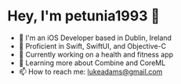 # Hey, I'm petunia1993 👋
- 🏢 I'm an iOS Developer based in Dublin, Ireland
- 📱 Proficient in Swift, SwiftUI, and Objective-C
- 🔭 Currently working on a health and fitness app
- 🌱 Learning more about Combine and CoreML
- 📫 How to reach me: lukeadams@gmail.com
